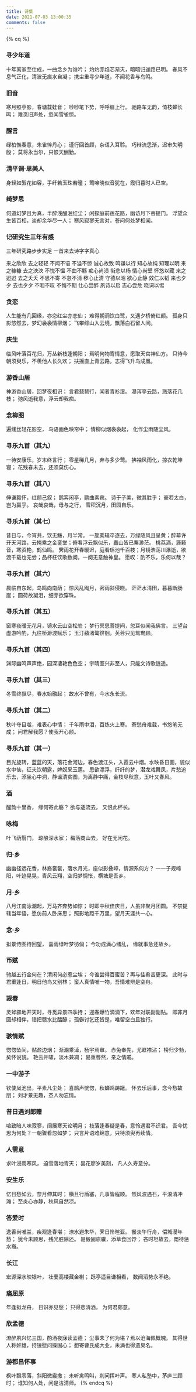 ```yaml
---
title: 诗集
date: 2021-07-03 13:00:35
comments: false
---
```


{% cq %}
### 寻少年道
十年离家至仕成，一曲念乡为谁吟；
灼灼赤焰芯渐灭，暗暗归途路已明。
春风不息气正化，清波无痕水自凝；
携尘重寻少年道，不闻花香与鸟鸣。

### 旧音
寒月照亭影，春塘载蛙音；
唦唦笔下势，呼呼扇上行。
驰路车无韵，倚枝蝉长鸣；
难觅旧声处，忽闻雪雀惊。

### 醒言
绿柏憔春意，朱雀悴丹心；
谨行回首顾，杂语入耳聆。
巧辩流思渐，迟审失明殷；
莫将永当尔，只恨天酬勤。

### 清平调·思美人
身轻如絮花如容，手纤若玉珠若曈；
莺啼晓似音犹在，霞归暮时人已空。

### 绮梦思
何道幻梦且为真，半醉浅醒泯红尘；
闲探庭前莲花路，幽访月下菩提门。
浮望众生皆百相，淡却余华尽一人；
寒风寂寥无言对，苍问何处梦相闻。

### 记研究生三年有感

三年研究路步步实足  一首来去诗字字真心

来之欣欣 去之轻轻 不闻不语 不溢不惊
诚心故致 鸣谦以行 知心故纯 知理以明
来之糠糠 去之泱泱 不悦不愠 不曲不觞
痴心尚溃 衔悲以杨 情心尚壁 怀悠以藏
来之迢迢 去之夭夭 不思不寄 不怠不消
秽心止清 守德以昭 欲心止静 效仁以韬
来也夕夕 去也夕夕 不咽不叹 不悔不期
仕心尝醉 夙诗以启 志心尝危 晓词以惕

### 贪恋
人生能有几回缘，亦恋红尘亦恋仙；
难得朝涧饮白鹭，又遇夕桥倚红颜。
孤身只影悠然去，梦幻袅袅情柳烟；
飞攀绯山入云境，飘落白石留人间。

### 庆生
临风叶落百花归，万丛新枝逢朝阳；
焉明何物寄情意，愿取天宫神仙方。
只待今朝须臾乐，不羡他人长久欢；
扶摇直上青云路，志得飞升鸟成凰。

### 游香山居
神游香山居，回梦夜相识；
言君琵琶行，闻者青衫湿。
瀑泻亭云路，溅落花几枝；
弛风逝我意，浮云却我痴。

### 念柳图
遍缕丝轻花影空，
鸟语画色映帘中；
情柳似烟袅袅起，
化作尘雨随尘风。

### 寻乐九首（其九）
一待安康乐，岁末终言行；
零星稀几月，弃与多少莺。
拂袖风雨化，掠衣乾坤寝；
花残春未去，还须莫伤心。

### 寻乐九首（其八）
伸谦毅怀，红颜己叙；
鹊弈闲亭，鹂曲素宾。
诗于子美，微其胜乎；
豪若太白，岂为赢乎。
哀哉哀哉，毋与之行，
雪积沉月，田园自乐。

### 寻乐九首（其七）
昔日与，今宵共，饮无觞，月半常。
一旎乘辑卒逐去，万绿随风且呈黄；醉幕许开天河路，云掩乘之金銮堂；俯看浮云飘似乐，矗山皆已粟渺茫。
桃荔酒，篪籁音，寒资艳，鹤仙鸣。
霁雨花开春暖迟，庭看瑶池千百枝；月镜浩荡川瀑逝，欲渡千载也无尝；品杯枉饮歌数阕，一阕无意触神皇。
愿叹：酌不乐，乐何以哉？

### 寻乐九首（其六）
晨临自东起，鸟鸣向南荫；
惊风乱飐月，密雨斜侵晓。
茫茫水清田，暮暮断肠崖；
圆荷故凝泪，细芽欲穿珠。

### 寻乐九首（其五）
窗寒夜暖无花月，镜水云山空松岩；
梦行冥思菩提间，忽耳似闻我佛言。
三望台虚游吟酌，九往桥渺渡赋乐；
玉汀蘋渚鹭徘徊，芙蓉只见鸳鸯顾。

### 寻乐九首（其四）
渊际幽鸣声声绝，园深凄艳色色空；
宇晴室兴非至人，只能文诗歌逍遥。

### 寻乐九首（其三）
冬雪终飘尽，春水始融起；
故水不曾有，今水永长流。

### 寻乐九首（其二）
秋叶夺目噬，难表心中情；
千年雨中泪，百炼火上寒。
寄愁舟难载，书悠笔无成；
问君解我愿？使我开心颜。

### 寻乐九首（其一）
目光旋转，蓝蓝的天，落花金河边，春色渡江头，入霞云中烟。水映昏日画，貌似水中仙，征夫饮朝露，婢奴采玉莲。
思欲漂浮，纤纤的梦，潜龙戏舞凤，片愁追乐去，添坐心中洞，静谧清贫图，为离静中痛，金枝尽秋意，玉叶又春风。

### 酒
醒韵十里香，
缘何寄此觞？
欲与逐流去，
又恨此杯长。

### 咏梅
叶飞荫翳门，
琼酿深水家；
梅落商山去，
好在无闲花。

### 归·乡
幽幽径远花香，林裔裳裳，落水月光，座似影叠嶂，情源系何方？
一一子规啼阳，叶迹晃晃，青风云翔，空归梦惆怅，横塘是吾乡。

### 月·乡
八月江南泳潮起，万马齐奔势如惊；
时即中秋佳庆日，人虽非聚月团圆。
不禁提辖当年悟，愿仿前人卧床思；
照影地距千万里，望月天涯共一心。

### 念·乡
拟景侍图待回望，
喜雨绿叶梦彷倘；
今功成满心绪乱，
缘就事急还故乡。

### 币赋
驰越五行金何在？清闲何必惹尘埃；
今谁尝得百蜜苦？再与佳肴苦更深。
此时与君重逢日，明日他鸟又别林；
蛮人真情唯一物，吾情难辨是空舟。

### 觊春    
灵斧辟地开天时，寻觅异景四季持；
迎春爆竹滴滴下，欢年对联副副贴。
即非月圆却相伴，错把赣水比醽醁；
孤僻讨乞还皆是，唯留空白且独行。

### 骇情赋
惚惚坠间，贴盈边烟；
渐潮乘淖，杨宇焉审。
赤兔奉先，尤眶襟沾；
榜归少勃，矣怀说貌。
艳云并啸，淡木兼凋；
曷重瞢然，亲之情戚。

### 一中游子
钦使凤池出，平素凡尘处；
喜鹊声恍惚，秋蝉鸣踌躇。
怀去乐后事，念今愁故朋；
刘才景无趣，杰人勿忘情。

### 昔日遇刘郎赠
喧致暗人味寂寥，阔展寒天论明月；
枝落逢春疑是春，意怜遇君不识君。
吾今忧思为何处？一朝骤看忽如梦；
只言片语难绵意，只待须臾再续情。

### 人需意
求叶浸雨寒风，
迫雪落地青天；
昙花廖岁美刻，
凡人久寿意分。

### 安生乐
忆日愁如云，奈月伸其时；
横且行盾塞，几事皆程顺。
烈风波遇石，平浪清冲滩；
至炎心亦静，秋风自然凉。

### 答爱时
逸香尚唯兰，疾观逢春堪；
潦水避朱华，霁日怜暄亚。
餐淡午行舟，偿城漫年愁；
犹今未顾思，残光胜除还。
曷毅固骐骥，添草食回饽；
吝时坦故去，罱待惩水裔。

### 长江
宏源深水映银叶，
壮甍高楼藏金榭；
跞亭遥目谦相看，
数闻滔势永不绝。

### 痛屈原
年逢拟龙舟，
日识亦见愁；
只得悲清酒，
为何君郎意。

### 欣孟德
潦醉夙兴忆三国，酌酒夜寐读孟德；
尘事未了何为堪？焉以沧海佩概魄。
其得世人称奸雄，持镜慰问操固心；
想寄曹氏成大业，未满也得遗臭名。

### 游都昌怀事
枫叶飘零落，斜阳微霰撒；
未听禽鸣叫，刹问挥叶声。
寒人私塾中，茅庐三顾时；
谁知何人处，问是洁清师。
{% endcq %}